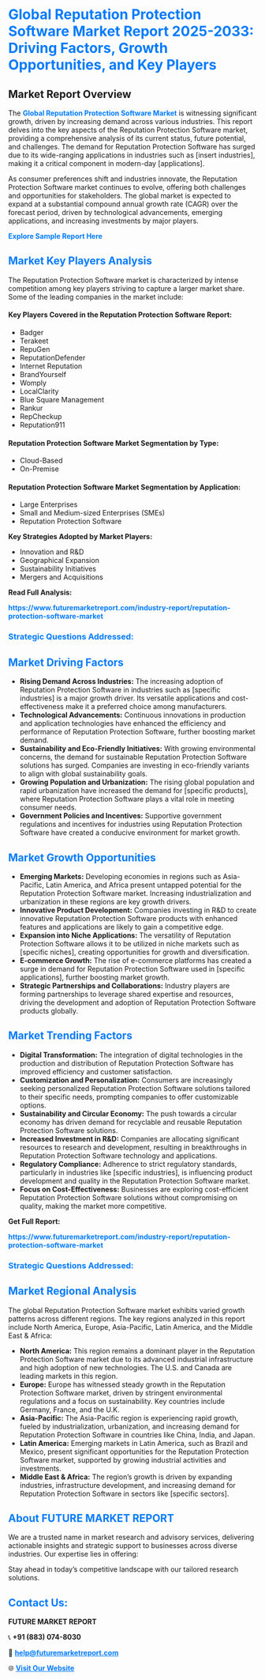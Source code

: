 <h1 style="color: #007BFF;">Global Reputation Protection Software Market Report 2025-2033: Driving Factors, Growth Opportunities, and Key Players</h1>

<section id="overview">
<h2>Market Report Overview</h2>
<p>The <a href="https://www.futuremarketreport.com/industry-report/reputation-protection-software-market" style="color: #007BFF; text-decoration: none;"><strong>Global Reputation Protection Software Market</strong></a> is witnessing significant growth, driven by increasing demand across various industries. This report delves into the key aspects of the Reputation Protection Software market, providing a comprehensive analysis of its current status, future potential, and challenges. The demand for Reputation Protection Software has surged due to its wide-ranging applications in industries such as [insert industries], making it a critical component in modern-day [applications].</p>
<p>As consumer preferences shift and industries innovate, the Reputation Protection Software market continues to evolve, offering both challenges and opportunities for stakeholders. The global market is expected to expand at a substantial compound annual growth rate (CAGR) over the forecast period, driven by technological advancements, emerging applications, and increasing investments by major players.</p>
</section>

<section id="overview">
<p><a href="https://www.futuremarketreport.com/request-sample/reportId=111425" style="color: #007BFF; text-decoration: none;"><strong>Explore Sample Report Here</strong></a></p>
</section>

<section id="key-players">
<h2 style="color: #007BFF;">Market Key Players Analysis</h2>
<p>The Reputation Protection Software market is characterized by intense competition among key players striving to capture a larger market share. Some of the leading companies in the market include:</p>
<h4>Key Players Covered in the Reputation Protection Software Report:</h4>
<ul><li>Badger</li><li>Terakeet</li><li>RepuGen</li><li>ReputationDefender</li><li>Internet Reputation</li><li>BrandYourself</li><li>Womply</li><li>LocalClarity</li><li>Blue Square Management</li><li>Rankur</li><li>RepCheckup</li><li>Reputation911</li></ul>
<h4>Reputation Protection Software Market Segmentation by Type:</h4>
<ul><li>Cloud-Based</li><li>On-Premise</li></ul>

<h4>Reputation Protection Software Market Segmentation by Application:</h4>
<ul><li>Large Enterprises</li><li>Small and Medium-sized Enterprises (SMEs)</li><li>Reputation Protection Software</li></ul>
<p><strong>Key Strategies Adopted by Market Players:</strong></p>
<ul>
<li>Innovation and R&D</li>
<li>Geographical Expansion</li>
<li>Sustainability Initiatives</li>
<li>Mergers and Acquisitions</li>
</ul>
</section>

<section>
<p><strong>Read Full Analysis: </strong></p><a href="https://www.futuremarketreport.com/industry-report/reputation-protection-software-market" style="color: #007BFF; text-decoration: none;"><strong>https://www.futuremarketreport.com/industry-report/reputation-protection-software-market</strong></a>
<h3 style="color: #007BFF;">Strategic Questions Addressed:</h3>
</section>

<section id="driving-factors">
<h2 style="color: #007BFF;">Market Driving Factors</h2>
<ul>
<li><strong>Rising Demand Across Industries:</strong> The increasing adoption of Reputation Protection Software in industries such as [specific industries] is a major growth driver. Its versatile applications and cost-effectiveness make it a preferred choice among manufacturers.</li>
<li><strong>Technological Advancements:</strong> Continuous innovations in production and application technologies have enhanced the efficiency and performance of Reputation Protection Software, further boosting market demand.</li>
<li><strong>Sustainability and Eco-Friendly Initiatives:</strong> With growing environmental concerns, the demand for sustainable Reputation Protection Software solutions has surged. Companies are investing in eco-friendly variants to align with global sustainability goals.</li>
<li><strong>Growing Population and Urbanization:</strong> The rising global population and rapid urbanization have increased the demand for [specific products], where Reputation Protection Software plays a vital role in meeting consumer needs.</li>
<li><strong>Government Policies and Incentives:</strong> Supportive government regulations and incentives for industries using Reputation Protection Software have created a conducive environment for market growth.</li>
</ul>
</section>

<section id="growth-opportunities">
<h2 style="color: #007BFF;">Market Growth Opportunities</h2>
<ul>
<li><strong>Emerging Markets:</strong> Developing economies in regions such as Asia-Pacific, Latin America, and Africa present untapped potential for the Reputation Protection Software market. Increasing industrialization and urbanization in these regions are key growth drivers.</li>
<li><strong>Innovative Product Development:</strong> Companies investing in R&D to create innovative Reputation Protection Software products with enhanced features and applications are likely to gain a competitive edge.</li>
<li><strong>Expansion into Niche Applications:</strong> The versatility of Reputation Protection Software allows it to be utilized in niche markets such as [specific niches], creating opportunities for growth and diversification.</li>
<li><strong>E-commerce Growth:</strong> The rise of e-commerce platforms has created a surge in demand for Reputation Protection Software used in [specific applications], further boosting market growth.</li>
<li><strong>Strategic Partnerships and Collaborations:</strong> Industry players are forming partnerships to leverage shared expertise and resources, driving the development and adoption of Reputation Protection Software products globally.</li>
</ul>
</section>

<section id="trending-factors">
<h2 style="color: #007BFF;">Market Trending Factors</h2>
<ul>
<li><strong>Digital Transformation:</strong> The integration of digital technologies in the production and distribution of Reputation Protection Software has improved efficiency and customer satisfaction.</li>
<li><strong>Customization and Personalization:</strong> Consumers are increasingly seeking personalized Reputation Protection Software solutions tailored to their specific needs, prompting companies to offer customizable options.</li>
<li><strong>Sustainability and Circular Economy:</strong> The push towards a circular economy has driven demand for recyclable and reusable Reputation Protection Software solutions.</li>
<li><strong>Increased Investment in R&D:</strong> Companies are allocating significant resources to research and development, resulting in breakthroughs in Reputation Protection Software technology and applications.</li>
<li><strong>Regulatory Compliance:</strong> Adherence to strict regulatory standards, particularly in industries like [specific industries], is influencing product development and quality in the Reputation Protection Software market.</li>
<li><strong>Focus on Cost-Effectiveness:</strong> Businesses are exploring cost-efficient Reputation Protection Software solutions without compromising on quality, making the market more competitive.</li>
</ul>
</section>

<section>
<p><strong>Get Full Report: </strong></p><a href="https://www.futuremarketreport.com/industry-report/reputation-protection-software-market" style="color: #007BFF; text-decoration: none;"><strong>https://www.futuremarketreport.com/industry-report/reputation-protection-software-market</strong></a>
<h3 style="color: #007BFF;">Strategic Questions Addressed:</h3>
</section>


<section id="regional-analysis">
<h2 style="color: #007BFF;">Market Regional Analysis</h2>
<p>The global Reputation Protection Software market exhibits varied growth patterns across different regions. The key regions analyzed in this report include North America, Europe, Asia-Pacific, Latin America, and the Middle East & Africa:</p>
<ul>
<li><strong>North America:</strong> This region remains a dominant player in the Reputation Protection Software market due to its advanced industrial infrastructure and high adoption of new technologies. The U.S. and Canada are leading markets in this region.</li>
<li><strong>Europe:</strong> Europe has witnessed steady growth in the Reputation Protection Software market, driven by stringent environmental regulations and a focus on sustainability. Key countries include Germany, France, and the U.K.</li>
<li><strong>Asia-Pacific:</strong> The Asia-Pacific region is experiencing rapid growth, fueled by industrialization, urbanization, and increasing demand for Reputation Protection Software in countries like China, India, and Japan.</li>
<li><strong>Latin America:</strong> Emerging markets in Latin America, such as Brazil and Mexico, present significant opportunities for the Reputation Protection Software market, supported by growing industrial activities and investments.</li>
<li><strong>Middle East & Africa:</strong> The region’s growth is driven by expanding industries, infrastructure development, and increasing demand for Reputation Protection Software in sectors like [specific sectors].</li>
</ul>
</section>

<footer>
<h2 style="color: #007BFF;">About FUTURE MARKET REPORT</h2>
<p>We are a trusted name in market research and advisory services, delivering actionable insights and strategic support to businesses across diverse industries. Our expertise lies in offering:</p>

<p>Stay ahead in today’s competitive landscape with our tailored research solutions.</p>

<h2 style="color: #007BFF;">Contact Us:</h2>
<p><strong>FUTURE MARKET REPORT</strong></p>
<p>📞 <strong>+91 (883) 074-8030</strong></p>
<p>📧 <strong><a href="mailto:help@futuremarketreport.com" style="color: #007BFF;">help@futuremarketreport.com</a></strong></p>
<p>🌐 <strong><a href="https://www.futuremarketreport.com/" style="color: #007BFF;">Visit Our Website</a></strong></p>
</footer>